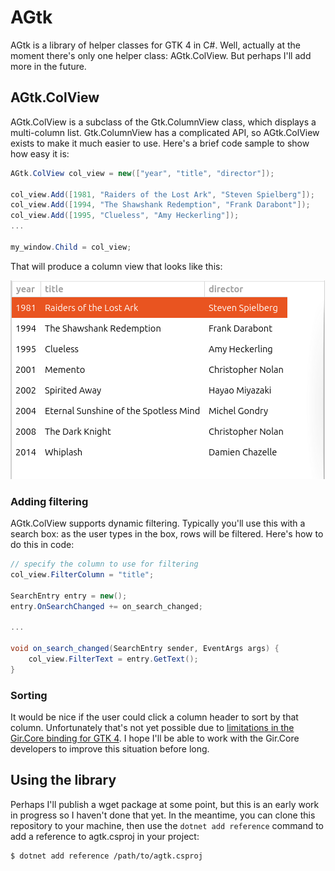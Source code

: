 # AGtk

AGtk is a library of helper classes for GTK 4 in C#.  Well, actually at the moment there's only one helper class: AGtk.ColView.  But perhaps I'll add more in the future.

## AGtk.ColView

AGtk.ColView is a subclass of the Gtk.ColumnView class, which displays a multi-column list.  Gtk.ColumnView has a complicated API, so AGtk.ColView exists to make it much easier to use.  Here's a brief code sample to show how easy it is:

```C#
AGtk.ColView col_view = new(["year", "title", "director"]);

col_view.Add([1981, "Raiders of the Lost Ark", "Steven Spielberg"]);
col_view.Add([1994, "The Shawshank Redemption", "Frank Darabont"]);
col_view.Add([1995, "Clueless", "Amy Heckerling"]);
...

my_window.Child = col_view;
```

That will produce a column view that looks like this:

![column view](col_view.png)

### Adding filtering

AGtk.ColView supports dynamic filtering.  Typically you'll use this with a search box: as the user types in the box, rows will be filtered.  Here's how to do this in code:

```C#
// specify the column to use for filtering
col_view.FilterColumn = "title";

SearchEntry entry = new();
entry.OnSearchChanged += on_search_changed;

...

void on_search_changed(SearchEntry sender, EventArgs args) {
    col_view.FilterText = entry.GetText();
}
```

### Sorting

It would be nice if the user could click a column header to sort by that column.  Unfortunately that's not yet possible due to [limitations in the Gir.Core binding for GTK 4](https://github.com/gircore/gir.core/issues/1180).  I hope I'll be able to work with the Gir.Core developers to improve this situation before long.

## Using the library

Perhaps I'll publish a wget package at some point, but this is an early work in progress so I haven't done that yet.  In the meantime, you can clone this repository to your machine, then use the `dotnet add reference` command to add a reference to agtk.csproj in your project:

```
$ dotnet add reference /path/to/agtk.csproj
```

